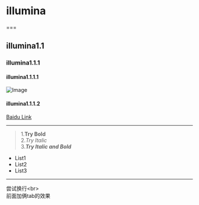 # illumina  
===
## illumina1.1  
### illumina1.1.1  
#### illumina1.1.1.1  
![Image]()  
#### illumina1.1.1.2  
[Baidu Link](http://www.baidu.com)

---
> 1.**Try Bold**   
> 2.*Try Italic*   
> 3.***Try Italic and Bold***    
* List1
* List2
* List3
---
尝试换行\<br>
<br>
  前面加俩tab的效果
